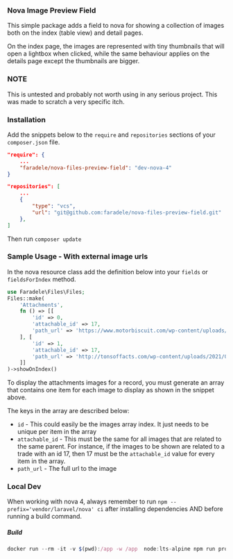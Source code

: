 ### Nova Image Preview Field

This simple package adds a field to nova for showing a collection of images both on the index (table view) and detail pages.

On the index page, the images are represented with tiny thumbnails that will open a lightbox when clicked, while the same behaviour applies on the details page except the thumbnails are bigger.

### NOTE
This is untested and probably not worth using in any serious project. This was made to scratch a very specific itch.

### Installation
 Add the snippets below to the `require` and `repositories` sections of your `composer.json` file.
```json
"require": {
    ...
    "faradele/nova-files-preview-field": "dev-nova-4"
}

"repositories": [
    ...
    {
        "type": "vcs",
        "url": "git@github.com:faradele/nova-files-preview-field.git"
    },
]
```

Then run `composer update`

### Sample Usage - With external image urls
In the nova resource class add the definition below into your `fields` or `fieldsForIndex` method.

```php
use Faradele\Files\Files;
Files::make(
    'Attachments',
    fn () => [[
        'id' => 0,
        'attachable_id' => 17,
        'path_url' => 'https://www.motorbiscuit.com/wp-content/uploads/2021/02/Tesla-Roadster.jpg',
    ], [
        'id' => 1,
        'attachable_id' => 17,
        'path_url' => 'http://tonsoffacts.com/wp-content/uploads/2021/02/tesla-model-s-raven-2.jpg'
    ]]
)->showOnIndex()
```

To display the attachments images for a record, you must generate an array that contains one item for each image to display as shown in the snippet above.

The keys in the array are described below:

- `id` - This could easily be the images array index. It just needs to be unique per item in the array
- `attachable_id` - This must be the same for all images that are related to the same parent. For instance, if the images to be shown are related to a trade with an id 17, then 17 must be the `attachable_id` value for every item in the array.
- `path_url` - The full url to the image

### Local Dev
When working with nova 4, always remember to run `npm --prefix='vendor/laravel/nova' ci` after installing dependencies AND before running a build command.

##### Build
```js
docker run --rm -it -v $(pwd):/app -w /app  node:lts-alpine npm run prod
```

